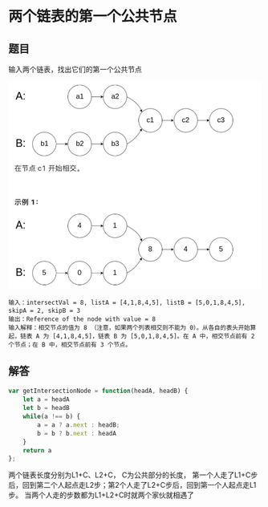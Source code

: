 # 两个链表的第一个公共节点

## 题目

输入两个链表，找出它们的第一个公共节点

<img src='img/image1.png'>

```
输入：intersectVal = 8, listA = [4,1,8,4,5], listB = [5,0,1,8,4,5], skipA = 2, skipB = 3
输出：Reference of the node with value = 8
输入解释：相交节点的值为 8 （注意，如果两个列表相交则不能为 0）。从各自的表头开始算起，链表 A 为 [4,1,8,4,5]，链表 B 为 [5,0,1,8,4,5]。在 A 中，相交节点前有 2 个节点；在 B 中，相交节点前有 3 个节点。
```

## 解答
```js
var getIntersectionNode = function(headA, headB) {
    let a = headA
    let b = headB
    while(a !== b) {
        a = a ? a.next : headB;
        b = b ? b.next : headA
    }
    return a
};
```

两个链表长度分别为L1+C、L2+C， C为公共部分的长度，
第一个人走了L1+C步后，回到第二个人起点走L2步；第2个人走了L2+C步后，回到第一个人起点走L1步。 当两个人走的步数都为L1+L2+C时就两个家伙就相遇了